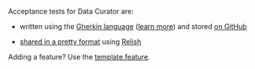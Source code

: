 Acceptance tests for Data Curator are:

- written using the [Gherkin language](https://cucumber.io/docs/reference#gherkin) ([learn more](https://media.pragprog.com/titles/hwcuc/gherkin.pdf)) and stored [on GitHub](https://github.com/ODIQueensland/data-curator/tree/master/test/features)

- [shared in a pretty format](https://relishapp.com/odi-australia/data-curator/docs) using [Relish](https://relishapp.com)

Adding a feature? Use the [template.feature](https://github.com/ODIQueensland/data-curator/blob/master/test/features/template.feature).
